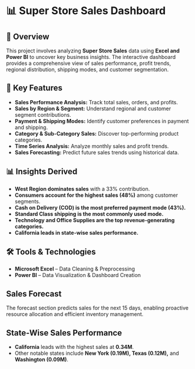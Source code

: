 # 📊 Super Store Sales Dashboard

## 📝 Overview  
This project involves analyzing **Super Store Sales** data using **Excel and Power BI** to uncover key business insights. The interactive dashboard provides a comprehensive view of sales performance, profit trends, regional distribution, shipping modes, and customer segmentation.

## 🚀 Key Features  
- **Sales Performance Analysis:** Track total sales, orders, and profits.  
- **Sales by Region & Segment:** Understand regional and customer segment contributions.  
- **Payment & Shipping Modes:** Identify customer preferences in payment and shipping.  
- **Category & Sub-Category Sales:** Discover top-performing product categories.  
- **Time Series Analysis:** Analyze monthly sales and profit trends.  
- **Sales Forecasting:** Predict future sales trends using historical data.

## 📊 Insights Derived  
- **West Region dominates sales** with a 33% contribution.  
- **Consumers account for the highest sales (48%)** among customer segments.  
- **Cash on Delivery (COD) is the most preferred payment mode (43%).**  
- **Standard Class shipping is the most commonly used mode.**  
- **Technology and Office Supplies are the top revenue-generating categories.**  
- **California leads in state-wise sales performance.**  

## 🛠 Tools & Technologies  
- **Microsoft Excel** – Data Cleaning & Preprocessing  
- **Power BI** – Data Visualization & Dashboard Creation
  
## Sales Forecast  
The forecast section predicts sales for the next 15 days, enabling proactive resource allocation and efficient inventory management.  

## State-Wise Sales Performance  
- **California** leads with the highest sales at **0.34M**.  
- Other notable states include **New York (0.19M), Texas (0.12M),** and **Washington (0.09M)**.

